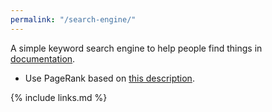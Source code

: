 ```yaml
---
permalink: "/search-engine/"
---
```


A simple keyword search engine to help people find things in [documentation](../documentation-generator).

-   Use PageRank based on [this description](https://anvil.works/blog/search-engine-pagerank).

{% include links.md %}
